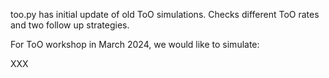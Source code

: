 
too.py has initial update of old ToO simulations. Checks different ToO rates and two follow up strategies.

For ToO workshop in March 2024, we would like to simulate:

XXX






